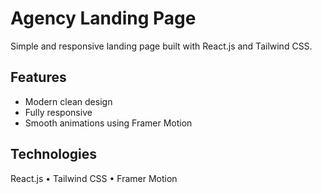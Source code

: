 # Agency Landing Page

Simple and responsive landing page built with React.js and Tailwind CSS.

## Features
- Modern clean design  
- Fully responsive  
- Smooth animations using Framer Motion  

## Technologies
React.js • Tailwind CSS • Framer Motion
